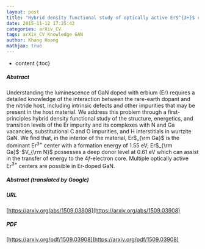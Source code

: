 ```yaml
---
layout: post
title: "Hybrid density functional study of optically active Er$^{3+}$ centers in GaN"
date: 2015-11-12 17:25:42
categories: arXiv_CV
tags: arXiv_CV Knowledge GAN
author: Khang Hoang
mathjax: true
---
```


* content
{:toc}

##### Abstract
Understanding the luminescence of GaN doped with erbium (Er) requires a detailed knowledge of the interaction between the rare-earth dopant and the nitride host, including intrinsic defects and other impurities that may be present in the host material. We address this problem through a first-principles hybrid density functional study of the structure, energetics, and transition levels of the Er impurity and its complexes with N and Ga vacancies, substitutional C and O impurities, and H interstitials in wurtzite GaN. We find that, in the interior of the material, Er$_{\rm Ga}$ is the dominant Er$^{3+}$ center with a formation energy of 1.55 eV; Er$_{\rm Ga}$-$V_{\rm N}$ possesses a deep donor level at 0.61 eV which can assist in the transfer of energy to the 4$f$-electron core. Multiple optically active Er$^{3+}$ centers are possible in Er-doped GaN.

##### Abstract (translated by Google)


##### URL
[https://arxiv.org/abs/1509.03908](https://arxiv.org/abs/1509.03908)

##### PDF
[https://arxiv.org/pdf/1509.03908](https://arxiv.org/pdf/1509.03908)

